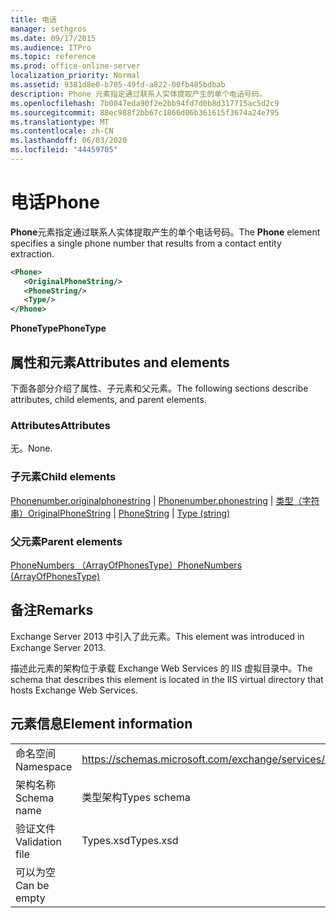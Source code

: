 ```yaml
---
title: 电话
manager: sethgros
ms.date: 09/17/2015
ms.audience: ITPro
ms.topic: reference
ms.prod: office-online-server
localization_priority: Normal
ms.assetid: 9381d8e0-b705-49fd-a822-00fb485bdbab
description: Phone 元素指定通过联系人实体提取产生的单个电话号码。
ms.openlocfilehash: 7b0047eda90f2e2bb94fd7d0b8d317715ac5d2c9
ms.sourcegitcommit: 88ec988f2bb67c1866d06b361615f3674a24e795
ms.translationtype: MT
ms.contentlocale: zh-CN
ms.lasthandoff: 06/03/2020
ms.locfileid: "44459705"
---
```

# <a name="phone"></a><span data-ttu-id="b40c8-103">电话</span><span class="sxs-lookup"><span data-stu-id="b40c8-103">Phone</span></span>

<span data-ttu-id="b40c8-104">**Phone**元素指定通过联系人实体提取产生的单个电话号码。</span><span class="sxs-lookup"><span data-stu-id="b40c8-104">The **Phone** element specifies a single phone number that results from a contact entity extraction.</span></span> 
  
```XML
<Phone>
   <OriginalPhoneString/>
   <PhoneString/>
   <Type/>
</Phone>
```

 <span data-ttu-id="b40c8-105">**PhoneType**</span><span class="sxs-lookup"><span data-stu-id="b40c8-105">**PhoneType**</span></span>
## <a name="attributes-and-elements"></a><span data-ttu-id="b40c8-106">属性和元素</span><span class="sxs-lookup"><span data-stu-id="b40c8-106">Attributes and elements</span></span>

<span data-ttu-id="b40c8-107">下面各部分介绍了属性、子元素和父元素。</span><span class="sxs-lookup"><span data-stu-id="b40c8-107">The following sections describe attributes, child elements, and parent elements.</span></span>
  
### <a name="attributes"></a><span data-ttu-id="b40c8-108">Attributes</span><span class="sxs-lookup"><span data-stu-id="b40c8-108">Attributes</span></span>

<span data-ttu-id="b40c8-109">无。</span><span class="sxs-lookup"><span data-stu-id="b40c8-109">None.</span></span>
  
### <a name="child-elements"></a><span data-ttu-id="b40c8-110">子元素</span><span class="sxs-lookup"><span data-stu-id="b40c8-110">Child elements</span></span>

<span data-ttu-id="b40c8-111">[Phonenumber.originalphonestring](originalphonestring.md)  | [Phonenumber.phonestring](phonestring.md)  | [类型（字符串）](type-string.md)</span><span class="sxs-lookup"><span data-stu-id="b40c8-111">[OriginalPhoneString](originalphonestring.md) | [PhoneString](phonestring.md) | [Type (string)](type-string.md)</span></span>
  
### <a name="parent-elements"></a><span data-ttu-id="b40c8-112">父元素</span><span class="sxs-lookup"><span data-stu-id="b40c8-112">Parent elements</span></span>

[<span data-ttu-id="b40c8-113">PhoneNumbers （ArrayOfPhonesType）</span><span class="sxs-lookup"><span data-stu-id="b40c8-113">PhoneNumbers (ArrayOfPhonesType)</span></span>](phonenumbers-arrayofphonestype.md)
  
## <a name="remarks"></a><span data-ttu-id="b40c8-114">备注</span><span class="sxs-lookup"><span data-stu-id="b40c8-114">Remarks</span></span>

<span data-ttu-id="b40c8-115">Exchange Server 2013 中引入了此元素。</span><span class="sxs-lookup"><span data-stu-id="b40c8-115">This element was introduced in Exchange Server 2013.</span></span>
  
<span data-ttu-id="b40c8-116">描述此元素的架构位于承载 Exchange Web Services 的 IIS 虚拟目录中。</span><span class="sxs-lookup"><span data-stu-id="b40c8-116">The schema that describes this element is located in the IIS virtual directory that hosts Exchange Web Services.</span></span>
  
## <a name="element-information"></a><span data-ttu-id="b40c8-117">元素信息</span><span class="sxs-lookup"><span data-stu-id="b40c8-117">Element information</span></span>

|||
|:-----|:-----|
|<span data-ttu-id="b40c8-118">命名空间</span><span class="sxs-lookup"><span data-stu-id="b40c8-118">Namespace</span></span>  <br/> |https://schemas.microsoft.com/exchange/services/2006/types  <br/> |
|<span data-ttu-id="b40c8-119">架构名称</span><span class="sxs-lookup"><span data-stu-id="b40c8-119">Schema name</span></span>  <br/> |<span data-ttu-id="b40c8-120">类型架构</span><span class="sxs-lookup"><span data-stu-id="b40c8-120">Types schema</span></span>  <br/> |
|<span data-ttu-id="b40c8-121">验证文件</span><span class="sxs-lookup"><span data-stu-id="b40c8-121">Validation file</span></span>  <br/> |<span data-ttu-id="b40c8-122">Types.xsd</span><span class="sxs-lookup"><span data-stu-id="b40c8-122">Types.xsd</span></span>  <br/> |
|<span data-ttu-id="b40c8-123">可以为空</span><span class="sxs-lookup"><span data-stu-id="b40c8-123">Can be empty</span></span>  <br/> ||
   

